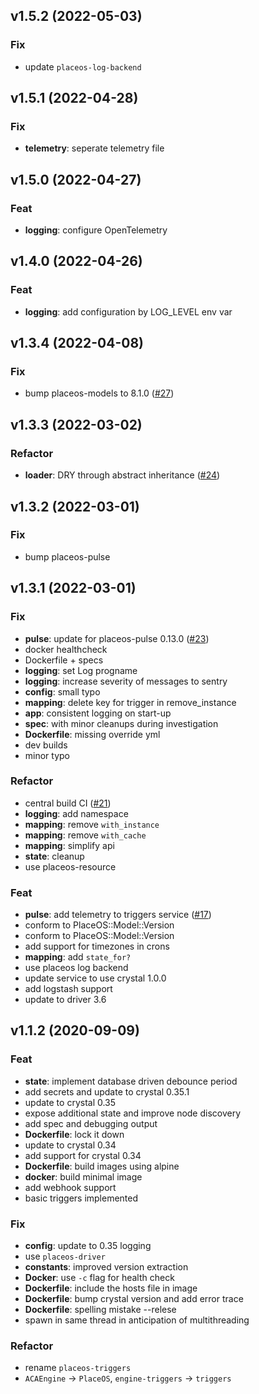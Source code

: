 ## v1.5.2 (2022-05-03)

### Fix

- update `placeos-log-backend`

## v1.5.1 (2022-04-28)

### Fix

- **telemetry**: seperate telemetry file

## v1.5.0 (2022-04-27)

### Feat

- **logging**: configure OpenTelemetry

## v1.4.0 (2022-04-26)

### Feat

- **logging**: add configuration by LOG_LEVEL env var

## v1.3.4 (2022-04-08)

### Fix

- bump placeos-models to 8.1.0 ([#27](https://github.com/PlaceOS/triggers/pull/27))

## v1.3.3 (2022-03-02)

### Refactor

- **loader**: DRY through abstract inheritance ([#24](https://github.com/PlaceOS/triggers/pull/24))

## v1.3.2 (2022-03-01)

### Fix

- bump placeos-pulse

## v1.3.1 (2022-03-01)

### Fix

- **pulse**: update for placeos-pulse 0.13.0 ([#23](https://github.com/PlaceOS/triggers/pull/23))
- docker healthcheck
- Dockerfile + specs
- **logging**: set Log progname
- **logging**: increase severity of messages to sentry
- **config**: small typo
- **mapping**: delete key for trigger in remove_instance
- **app**: consistent logging on start-up
- **spec**: with minor cleanups during investigation
- **Dockerfile**: missing override yml
- dev builds
- minor typo

### Refactor

- central build CI ([#21](https://github.com/PlaceOS/triggers/pull/21))
- **logging**: add namespace
- **mapping**: remove `with_instance`
- **mapping**: remove `with_cache`
- **mapping**: simplify api
- **state**: cleanup
- use placeos-resource

### Feat

- **pulse**: add telemetry to triggers service ([#17](https://github.com/PlaceOS/triggers/pull/17))
- conform to PlaceOS::Model::Version
- conform to PlaceOS::Model::Version
- add support for timezones in crons
- **mapping**: add `state_for?`
- use placeos log backend
- update service to use crystal 1.0.0
- add logstash support
- update to driver 3.6

## v1.1.2 (2020-09-09)

### Feat

- **state**: implement database driven debounce period
- add secrets and update to crystal 0.35.1
- update to crystal 0.35
- expose additional state and improve node discovery
- add spec and debugging output
- **Dockerfile**: lock it down
- update to crystal 0.34
- add support for crystal 0.34
- **Dockerfile**: build images using alpine
- **docker**: build minimal image
- add webhook support
- basic triggers implemented

### Fix

- **config**: update to 0.35 logging
- use `placeos-driver`
- **constants**: improved version extraction
- **Docker**: use `-c` flag for health check
- **Dockerfile**: include the hosts file in image
- **Dockerfile**: bump crystal version and add error trace
- **Dockerfile**: spelling mistake --relese
- spawn in same thread in anticipation of multithreading

### Refactor

- rename `placeos-triggers`
- `ACAEngine` -> `PlaceOS`, `engine-triggers` -> `triggers`
